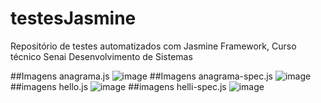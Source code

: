 # testesJasmine
Repositório de testes automatizados com Jasmine Framework, Curso técnico Senai Desenvolvimento de Sistemas

##Imagens anagrama.js
![image](https://user-images.githubusercontent.com/98499523/158916486-caa82180-e11c-45b1-9f8e-58bead5dac57.png)
##Imagens anagrama-spec.js
![image](https://user-images.githubusercontent.com/98499523/158916797-933c30b2-0c66-4ade-bdfe-ea836f22f0a1.png)
##imagens hello.js
![image](https://user-images.githubusercontent.com/98499523/158916652-8a3cfc99-063a-4734-b7f4-1c5c5d16e79c.png)
##imagens helli-spec.js
![image](https://user-images.githubusercontent.com/98499523/158916736-b5bf98c2-2b37-42d4-a51e-a7f5c811e9d6.png)
